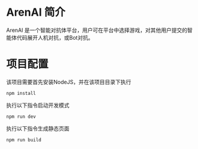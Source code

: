 # ArenAI 简介

ArenAI 是一个智能对抗体平台，用户可在平台中选择游戏，对其他用户提交的智能体代码展开人机对抗，或Bot对抗。

# 项目配置

该项目需要首先安装NodeJS，并在该项目目录下执行

```
npm install
```

执行以下指令启动开发模式

```
npm run dev
```

执行以下指令生成静态页面

```
npm run build
```

